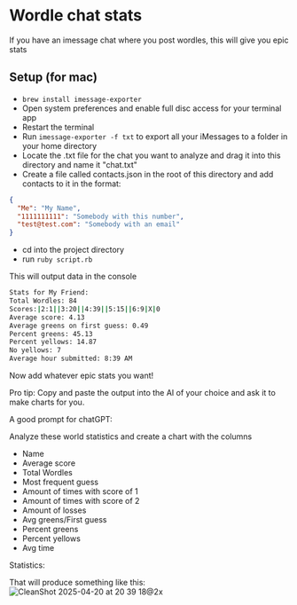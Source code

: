 # Wordle chat stats

If you have an imessage chat where you post wordles, this will give you epic stats

## Setup (for mac)

- `brew install imessage-exporter`
- Open system preferences and enable full disc access for your terminal app
- Restart the terminal
- Run `imessage-exporter -f txt` to export all your iMessages to a folder in your home directory 
- Locate the .txt file for the chat you want to analyze and drag it into this directory and name it "chat.txt"
- Create a file called contacts.json in the root of this directory and add contacts to it in the format:
```json
{
  "Me": "My Name",
  "1111111111": "Somebody with this number",
  "test@test.com": "Somebody with an email"
}
```

- cd into the project directory 
- run `ruby script.rb`

This will output data in the console
```bash
Stats for My Friend:
Total Wordles: 84
Scores:|2:1||3:20||4:39||5:15||6:9|X|0
Average score: 4.13
Average greens on first guess: 0.49
Percent greens: 45.13
Percent yellows: 14.87
No yellows: 7
Average hour submitted: 8:39 AM
```

Now add whatever epic stats you want!

Pro tip: Copy and paste the output into the AI of your choice and ask it to make charts for you. 

A good prompt for chatGPT:

Analyze these world statistics and create a chart with the columns

- Name
- Average score
- Total Wordles
- Most frequent guess
- Amount of times with score of 1
- Amount of times with score of 2
- Amount of losses
- Avg greens/First guess
- Percent greens
- Percent yellows
- Avg time

Statistics: <paste results here>

That will produce something like this: 
![CleanShot 2025-04-20 at 20 39 18@2x](https://github.com/user-attachments/assets/64502e97-5e97-4cdc-b29d-21b35bda934e)



